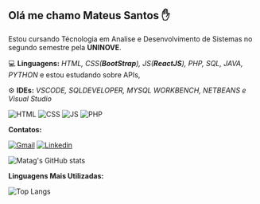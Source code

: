 ## Olá me chamo Mateus Santos ✋

Estou cursando Técnologia em Analise e Desenvolvimento de Sistemas no segundo semestre pela __UNINOVE__.


💻 __Linguagens:__ *HTML, CSS(__BootStrap__), JS(__ReactJS__), PHP, SQL, JAVA, PYTHON* e estou estudando sobre APIs,

⚙️ __IDEs:__ *VSCODE, SQLDEVELOPER, MYSQL WORKBENCH, NETBEANS e Visual Studio*

![HTML](https://img.shields.io/badge/HTML-239120?style=for-the-badge&logo=html5&logoColor=white
)
![CSS](https://img.shields.io/badge/CSS-239120?&style=for-the-badge&logo=css3&logoColor=white
)
![JS](https://img.shields.io/badge/JavaScript-F7DF1E?style=for-the-badge&logo=javascript&logoColor=black
)
![PHP](https://img.shields.io/badge/PHP-777BB4?style=for-the-badge&logo=php&logoColor=white
)

__Contatos:__

[![Gmail](https://img.shields.io/badge/Gmail-D14836?style=for-the-badge&logo=gmail&logoColor=white
)](mateussantos212@gmail.com)
[![Linkedin](https://img.shields.io/badge/LinkedIn-0077B5?style=for-the-badge&logo=linkedin&logoColor=white
)](linkedin.com/in/mateus-santos-73a115187/)


![Matag's GitHub stats](https://github-readme-stats.vercel.app/api?username=Matag&show_icons=true&theme=transparent)


__Linguagens Mais Utilizadas:__

![Top Langs](https://github-readme-stats.vercel.app/api/top-langs/?username=Matag-e&hide_progress=true)

